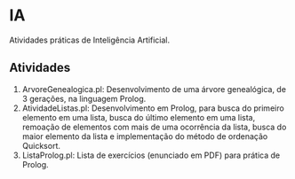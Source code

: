 # IA
Atividades práticas de Inteligência Artificial.

## Atividades
1. ArvoreGenealogica.pl: Desenvolvimento de uma árvore genealógica, de 3 gerações, na linguagem Prolog.
2. AtividadeListas.pl: Desenvolvimento em Prolog, para busca do primeiro elemento em uma lista, busca do último elemento em uma lista, remoação de elementos com mais de uma ocorrência da lista, busca do maior elemento da lista e implementação do método de ordenação Quicksort.
3. ListaProlog.pl: Lista de exercícios (enunciado em PDF) para prática de Prolog.
